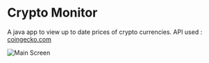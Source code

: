 # Crypto Monitor

A java app to view up to date prices of crypto currencies. API used : [coingecko.com](https://www.coingecko.com/en/api)


![Main Screen](https://imgur.com/unAMQF2)